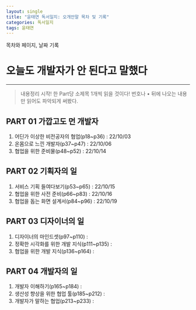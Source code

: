 ```yaml
---
layout: single
title: "윤태연 독서일지: 오개안말 목차 및 기록"
categories: 독서일지
tags: 윤태연
---
```


목차와 페이지, 날짜 기록

# 오늘도 개발자가 안 된다고 말했다

---

> 내용정리 시작! 한 Part당 소제목 1개씩 읽을 것이다!
> 번호나 • 뒤에 나오는 내용만 읽어도 파악되게 써봤다.

## PART 01 가깝고도 먼 개발자

1. 어딘가 이상한 비전공자의 협업(p18~p36) : 22/10/03
2. 온몸으로 느낀 개발자(p37~p47) : 22/10/06
3. 협업을 위한 준비물(p48~p52) : 22/10/14

## PART 02 기획자의 일

1. 서비스 기획 들여다보기(p53~p65) : 22/10/15
2. 협업을 위한 사전 준비(p66~p83) : 22/10/16
3. 협업을 돕는 화면 설계서(p84~p96) : 22/10/19

## PART 03 디자이너의 일

1. 디자이너의 마인드셋(p97~p110) :
2. 정확한 시각화를 위한 개발 지식(p111~p135) :
3. 협업을 위한 개발 지식(p136~p164) :

## PART 04 개발자의 일

1. 개발자 이해하기(p165~p184) :
2. 생산성 향상을 위한 협업 툴(p185~p212) :
3. 개발자가 말하는 협업(p213~p233) :
